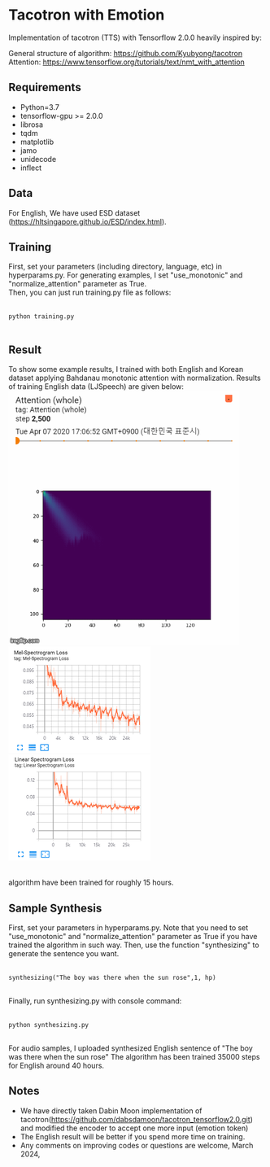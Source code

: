 # Tacotron with Emotion

Implementation of tacotron (TTS) with Tensorflow 2.0.0 heavily inspired by: </br>

General structure of algorithm: https://github.com/Kyubyong/tacotron </br>
Attention: https://www.tensorflow.org/tutorials/text/nmt_with_attention </br>

## Requirements

- Python=3.7
- tensorflow-gpu >= 2.0.0
- librosa
- tqdm
- matplotlib
- jamo
- unidecode
- inflect

## Data

For English, We have used ESD dataset (https://hltsingapore.github.io/ESD/index.html). </br>

## Training

First, set your parameters (including directory, language, etc) in hyperparams.py. For generating examples, I set "use_monotonic" and "normalize_attention" parameter as True. </br>
Then, you can just run training.py file as follows: </br>

<pre>
<code> 
python training.py 
</code>
</pre>

## Result

To show some example results, I trained with both English and Korean dataset applying Bahdanau monotonic attention with normalization.
Results of training English data (LJSpeech) are given below: </br>
![Alt Text](https://github.com/dabsdamoon/gif_save/blob/master/tacotron_English.gif) </br>
![Alt Text](https://github.com/dabsdamoon/gif_save/blob/master/tacotron_English_mel.png)
![Alt Text](https://github.com/dabsdamoon/gif_save/blob/master/tacotron_English_linear.png) </br>
</br>

algorithm have been trained for roughly 15 hours.

## Sample Synthesis

First, set your parameters in hyperparams.py. Note that you need to set "use_monotonic" and "normalize_attention" parameter as True if you have trained the algorithm in such way. Then, use the function "synthesizing" to generate the sentence you want. </br>

<pre>
<code>
synthesizing("The boy was there when the sun rose",1, hp)
</code>
</pre>

Finally, run synthesizing.py with console command:

<pre>
<code> 
python synthesizing.py 
</code>
</pre>

For audio samples, I uploaded synthesized English sentence of "The boy was there when the sun rose" The algorithm has been trained 35000 steps for English around 40 hours. </br>

## Notes

- We have directly taken Dabin Moon implementation of tacotron(https://github.com/dabsdamoon/tacotron_tensorflow2.0.git) and modified the encoder to accept one more input (emotion token)
- The English result will be better if you spend more time on training.
- Any comments on improving codes or questions are welcome,
  March 2024,
